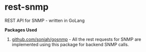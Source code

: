 # rest-snmp
REST API for SNMP - written in GoLang

__Packages Used__
1. [github.com/soniah/gosnmp](https://github.com/soniah/gosnmp) - All the rest requests for SNMP are implemented using
this package for backend SNMP calls.
